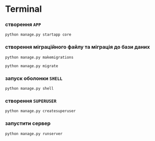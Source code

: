 # Terminal

### створення `APP`
```shell
python manage.py startapp core
```

### створення міграційного файлу та міграція до бази даних
```shell
python manage.py makemigrations
```
```shell
python manage.py migrate
```
### запуск оболонки `SHELL`
```shell
python manage.py shell
```
### створення `SUPERUSER`
```shell
python manage.py createsuperuser
```
### запустити сервер
```shell
python manage.py runserver
```
